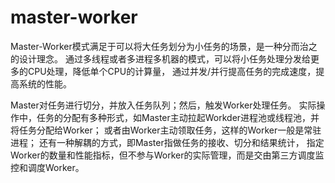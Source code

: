 # master-worker 
Master-Worker模式满足于可以将大任务划分为小任务的场景，是一种分而治之的设计理念。
通过多线程或者多进程多机器的模式，可以将小任务处理分发给更多的CPU处理，降低单个CPU的计算量，
通过并发/并行提高任务的完成速度，提高系统的性能。

Master对任务进行切分，并放入任务队列；然后，触发Worker处理任务。
实际操作中，任务的分配有多种形式，如Master主动拉起Workder进程池或线程池，并将任务分配给Worker；
或者由Worker主动领取任务，这样的Worker一般是常驻进程；
还有一种解耦的方式，即Master指做任务的接收、切分和结果统计，
指定Worker的数量和性能指标，但不参与Worker的实际管理，而是交由第三方调度监控和调度Worker。
